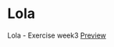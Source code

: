 # Lola
Lola - Exercise week3
[Preview](http://htmlpreview.github.io/?https://raw.githubusercontent.com/emmmma21/lola/master/index.html)
